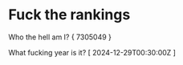 # Fuck the rankings

Who the hell am I?
{ 7305049 }

What fucking year is it?
[ 2024-12-29T00:30:00Z ]
